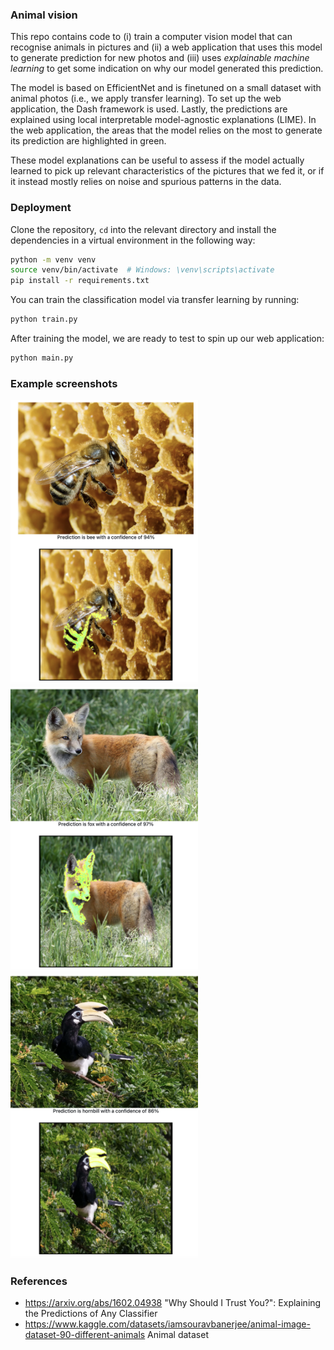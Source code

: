 ### Animal vision 

This repo contains code to (i) train a computer vision model that can recognise animals in pictures and (ii) a web application that uses this model to generate prediction for new photos and (iii) uses *explainable machine learning* to get some indication on why our model generated this prediction. 

The model is based on EfficientNet and is finetuned on a small dataset with animal photos (i.e., we apply transfer learning). To set up the web application, the Dash framework is used. Lastly, the predictions are explained using local interpretable model-agnostic explanations (LIME). In the web application, the areas that the model relies on the most to generate its prediction are highlighted in green.  

These model explanations can be useful to assess if the model actually learned to pick up relevant characteristics of the pictures that we fed it, or if it instead mostly relies on noise and spurious patterns in the data. 


### Deployment 

Clone the repository, `cd` into the relevant directory and install the dependencies in a virtual environment in the following way:

```bash
python -m venv venv
source venv/bin/activate  # Windows: \venv\scripts\activate
pip install -r requirements.txt
```

You can train the classification model via transfer learning by running: 
```bash
python train.py
```

After training the model, we are ready to test to spin up our web application: 
```bash
python main.py
```


### Example screenshots

<img src="img/example_bee.png" alt="Example: bee" width="300"/>
<img src="img/example_fox.png" alt="Example: fox" width="300"/>
<img src="img/example_hornbill.png" alt="Example: hornbill" width="300"/>

### References

* https://arxiv.org/abs/1602.04938 "Why Should I Trust You?": Explaining the Predictions of Any Classifier
* https://www.kaggle.com/datasets/iamsouravbanerjee/animal-image-dataset-90-different-animals Animal dataset
